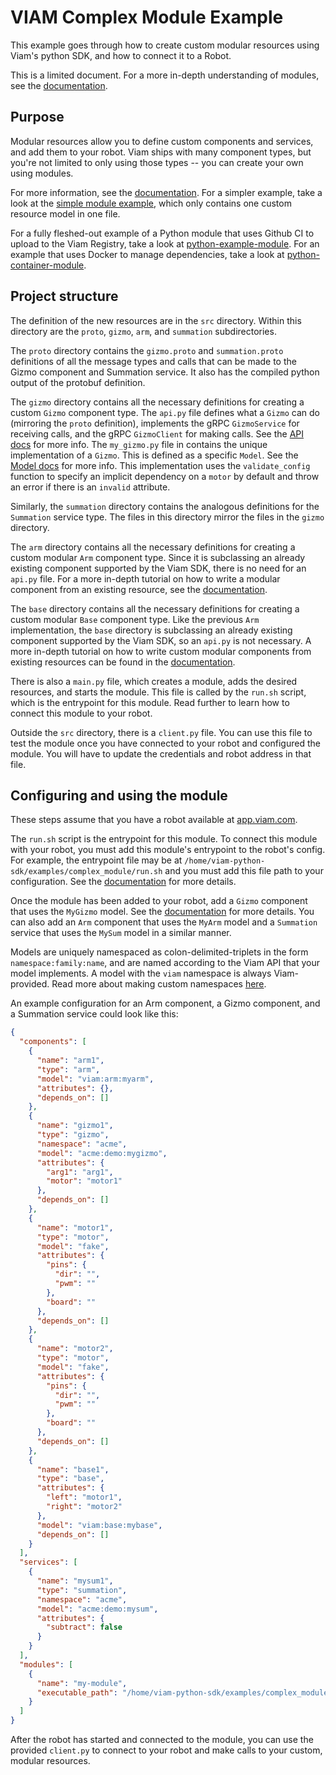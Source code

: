 # VIAM Complex Module Example

This example goes through how to create custom modular resources using Viam's python SDK, and how to connect it to a Robot.

This is a limited document. For a more in-depth understanding of modules, see the [documentation](https://docs.viam.com/program/extend/modular-resources/).

## Purpose

Modular resources allow you to define custom components and services, and add them to your robot. Viam ships with many component types, but you're not limited to only using those types -- you can create your own using modules.

For more information, see the [documentation](https://docs.viam.com/program/extend/modular-resources/). For a simpler example, take a look at the [simple module example](https://github.com/viamrobotics/viam-python-sdk/tree/main/examples/simple_module), which only contains one custom resource model in one file.

For a fully fleshed-out example of a Python module that uses Github CI to upload to the Viam Registry, take a look at [python-example-module](https://github.com/viam-labs/python-example-module). For an example that uses Docker to manage dependencies, take a look at [python-container-module](https://github.com/viamrobotics/python-container-module).

## Project structure

The definition of the new resources are in the `src` directory. Within this directory are the `proto`, `gizmo`, `arm`, and `summation` subdirectories.

The `proto` directory contains the `gizmo.proto` and `summation.proto` definitions of all the message types and calls that can be made to the Gizmo component and Summation service. It also has the compiled python output of the protobuf definition.

The `gizmo` directory contains all the necessary definitions for creating a custom `Gizmo` component type. The `api.py` file defines what a `Gizmo` can do (mirroring the `proto` definition), implements the gRPC `GizmoService` for receiving calls, and the gRPC `GizmoClient` for making calls. See the [API docs](https://docs.viam.com/program/extend/modular-resources/#apis) for more info. The `my_gizmo.py` file in contains the unique implementation of a `Gizmo`. This is defined as a specific `Model`. See the [Model docs](https://docs.viam.com/program/extend/modular-resources/#models) for more info. This implementation uses the `validate_config` function to specify an implicit dependency on a `motor` by default and throw an error if there is an `invalid` attribute.

Similarly, the `summation` directory contains the analogous definitions for the `Summation` service type. The files in this directory mirror the files in the `gizmo` directory.

The `arm` directory contains all the necessary definitions for creating a custom modular `Arm` component type. Since it is subclassing an already existing component supported by the Viam SDK, there is no need for an `api.py` file. For a more in-depth tutorial on how to write a modular component from an existing resource, see the [documentation](https://python.viam.dev/examples/example.html#create-custom-modules).

The `base` directory contains all the necessary definitions for creating a custom modular `Base` component type. Like the previous `Arm` implementation, the `base` directory is subclassing an already existing component supported by the Viam SDK, so an `api.py` is not necessary. A more in-depth tutorial on how to write custom modular components from existing resources can be found in the [documentation](https://python.viam.dev/examples/example.html#create-custom-modules).

There is also a `main.py` file, which creates a module, adds the desired resources, and starts the module. This file is called by the `run.sh` script, which is the entrypoint for this module. Read further to learn how to connect this module to your robot.

Outside the `src` directory, there is a `client.py` file. You can use this file to test the module once you have connected to your robot and configured the module. You will have to update the credentials and robot address in that file.

## Configuring and using the module

These steps assume that you have a robot available at [app.viam.com](app.viam.com).

The `run.sh` script is the entrypoint for this module. To connect this module with your robot, you must add this module's entrypoint to the robot's config. For example, the entrypoint file may be at `/home/viam-python-sdk/examples/complex_module/run.sh` and you must add this file path to your configuration. See the [documentation](https://docs.viam.com/program/extend/modular-resources/#use-a-modular-resource-with-your-robot) for more details.

Once the module has been added to your robot, add a `Gizmo` component that uses the `MyGizmo` model. See the [documentation](https://docs.viam.com/extend/modular-resources/configure/) for more details. You can also add an `Arm` component that uses the `MyArm` model and a `Summation` service that uses the `MySum` model in a similar manner.

Models are uniquely namespaced as colon-delimited-triplets in the form `namespace:family:name`, and are named according to the Viam API that your model implements. A model with the `viam` namespace is always Viam-provided. Read more about making custom namespaces [here](https://docs.viam.com/extend/modular-resources/key-concepts/#models).

An example configuration for an Arm component, a Gizmo component, and a Summation service could look like this:

```json
{
  "components": [
    {
      "name": "arm1",
      "type": "arm",
      "model": "viam:arm:myarm",
      "attributes": {},
      "depends_on": []
    },
    {
      "name": "gizmo1",
      "type": "gizmo",
      "namespace": "acme",
      "model": "acme:demo:mygizmo",
      "attributes": {
        "arg1": "arg1",
        "motor": "motor1"
      },
      "depends_on": []
    },
    {
      "name": "motor1",
      "type": "motor",
      "model": "fake",
      "attributes": {
        "pins": {
          "dir": "",
          "pwm": ""
        },
        "board": ""
      },
      "depends_on": []
    },
    {
      "name": "motor2",
      "type": "motor",
      "model": "fake",
      "attributes": {
        "pins": {
          "dir": "",
          "pwm": ""
        },
        "board": ""
      },
      "depends_on": []
    },
    {
      "name": "base1",
      "type": "base",
      "attributes": {
        "left": "motor1",
        "right": "motor2"
      },
      "model": "viam:base:mybase",
      "depends_on": []
    }
  ],
  "services": [
    {
      "name": "mysum1",
      "type": "summation",
      "namespace": "acme",
      "model": "acme:demo:mysum",
      "attributes": {
        "subtract": false
      }
    }
  ],
  "modules": [
    {
      "name": "my-module",
      "executable_path": "/home/viam-python-sdk/examples/complex_module/run.sh"
    }
  ]
}
```

After the robot has started and connected to the module, you can use the provided `client.py` to connect to your robot and make calls to your custom, modular resources.
